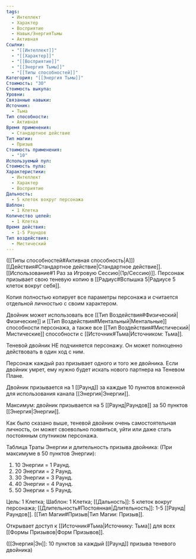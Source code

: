 ```yaml
---
tags:
  - Интеллект
  - Характер
  - Восприятие
  - Навык/ЭнергияТьмы
  - Активная
Ссылки:
  - "[[Интеллект]]"
  - "[[Характер]]"
  - "[[Восприятие]]"
  - "[[Энергия Тьмы]]"
  - "[[Типы способностей]]"
Категория: "[[Энергия Тьмы]]"
Стоимость: "30"
Стоимость выкупа: 
Уровни: 
Связанные навыки: 
Источник:
  - Тьма
Тип способности:
  - Активная
Время применения:
  - Стандартное действие
Тип магии:
  - Призыв
Стоимость применения:
  - "10"
Используемый пул: 
Стоимость пула: 
Характеристики:
  - Интеллект
  - Характер
  - Восприятие
Дальность:
  - 5 клеток вокруг персонажа
Шаблон:
  - 1 Клетка
Количество целей:
  - 1 Клетка
Время действия:
  - 1-5 Раундов
Тип воздействия:
  - Мистический
---
```

([[Типы способностей#Активная способность|А]]) [[Действия#Стандартное действие|Стандартное действие]]. [[Использование#1 Раз за Игровую Сессию|(1р/Сессию)]]. Персонаж призывает свою теневую копию в [[Радиус#Вспышка 5|Радиусе 5 клеток вокруг себя]]. 

Копия полностью копирует все параметры персонажа и считается отдельной личностью с своим характером. 

Двойник может использовать все [[Тип Воздействия#Физический|Физические]] и [[Тип Воздействия#Ментальный|Ментальные]] способности персонажа, а также все [[Тип Воздействия#Мистический|Мистические]] способности с [[Источник#Тьма|Источником: Тьма]].

Теневой двойник НЕ подчиняется персонажу. Он может полноценно действовать в один ход с ним. 

Персонаж каждый раз призывает одного и того же двойника. Если двойник умрет, ему нужно будет искать нового партнера на Теневом Плане. 

Двойник призывается на 1 [[Раунд]] за каждые 10 пунктов вложенной для использования канала [[Энергия|Энергии]].

Максимум: двойник призывается на 5 [[Раунд|Раундов]] за 50 пунктов [[Энергия|Энергии]].

Как было сказано выше, теневой двойник очень самостоятельная личность, он может своевольно появиться, уйти или даже стать постоянным спутником персонажа. 

Таблица Траты Энергии и длительность призыва двойника:
(При максимуме в 50 пунктов Энергии):

1. 10 Энергии = 1 Раунд.
2. 20 Энергии = 2 Раунд.
3. 30 Энергии = 3 Раунд. 
4. 40 Энергии = 4 Раунд. 
5. 50 Энергии = 5 Раунд.  

Цель: 1 Клетка; Шаблон: 1 Клетка; [[Дальность]]: 5 клеток вокруг персонажа; [[Длительность#Постоянная|Длительность]]: 1-5 [[Раунд|Раундов]]. [[Тип Магии#Призыв|Тип Магии: Призыв]].

Открывает доступ к [[Источник#Тьма|Источнику: Тьма]] для всех [[Формы Призывов|Форм Призывов]]. 

([[Энергия|Эн]]: 10 пунктов за каждый [[Раунд]] призыва теневого двойника)
